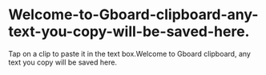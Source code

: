 # Welcome-to-Gboard-clipboard-any-text-you-copy-will-be-saved-here.
Tap on a clip to paste it in the text box.Welcome to Gboard clipboard, any text you copy will be saved here.
